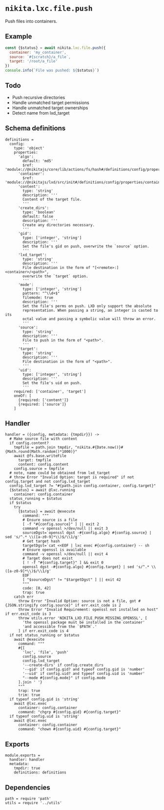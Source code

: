 
# `nikita.lxc.file.push`

Push files into containers.

## Example

```js
const {$status} = await nikita.lxc.file.push({
  container: 'my_container',
  source: `#{scratch}/a_file`,
  target: '/root/a_file'
})
console.info(`File was pushed: ${$status}`)
```

## Todo

* Push recursive directories
* Handle unmatched target permissions
* Handle unmatched target ownerships
* Detect name from lxd_target

## Schema definitions

    definitions =
      config:
        type: 'object'
        properties:
          'algo':
            default: 'md5'
            $ref: 'module://@nikitajs/core/lib/actions/fs/hash#/definitions/config/properties/algo'
          'container':
            $ref: 'module://@nikitajs/lxd/src/init#/definitions/config/properties/container'
          'content':
            type: 'string'
            description: '''
            Content of the target file.
            '''
          'create_dirs':
            type: 'boolean'
            default: false
            description: '''
            Create any directories necessary.
            '''
          'gid':
            type: ['integer', 'string']
            description: '''
            Set the file's gid on push, overwrite the `source` option.
            '''
          'lxd_target':
            type: 'string'
            description: '''
            File destination in the form of "[<remote>:]<container>/<path>",
            overwrite the `target` option.
            '''
          'mode':
            type: ['integer', 'string']
            pattern: "^\\d+$"
            filemode: true
            description: '''
            Set the file's perms on push. LXD only support the absolute
            representation. When passing a string, an integer is casted to its
            octal value and passing a symbolic value will throw an error.
            '''
          'source':
            type: 'string'
            description: '''
            File to push in the form of "<path>".
            '''
          'target':
            type: 'string'
            description: '''
            File destination in the form of "<path>".
            '''
          'uid':
            type: ['integer', 'string']
            description: '''
            Set the file's uid on push.
            '''
        required: ['container', 'target']
        oneOf: [
          {required: ['content']}
          {required: ['source']}
        ]

## Handler

    handler = ({config, metadata: {tmpdir}}) ->
      # Make source file with content
      if config.content?
        tmpfile = path.join tmpdir, "nikita.#{Date.now()}#{Math.round(Math.random()*1000)}"
        await @fs.base.writeFile
          target: tmpfile
          content: config.content
        config.source = tmpfile
      # note, name could be obtained from lxd_target
      # throw Error "Invalid Option: target is required" if not config.target and not config.lxd_target
      config.lxd_target ?= "#{path.join config.container, config.target}"
      {$status} = await @lxc.running
        container: config.container
      status_running = $status
      if $status
        try
          {$status} = await @execute
            command: """
            # Ensure source is a file
            [ -f "#{config.source}" ] || exit 2
            command -v openssl >/dev/null || exit 3
            sourceDgst=`openssl dgst -#{config.algo} #{config.source} | sed 's/^.* \\([a-z0-9]*\\)$/\\1/g'`
            # Get target hash
            targetDgst=`cat <<EOF | lxc exec #{config.container} -- sh
            # Ensure openssl is available
            command -v openssl >/dev/null || exit 4
            # Target does not exist
            [ ! -f "#{config.target}" ] && exit 0
            openssl dgst -#{config.algo} #{config.target} | sed 's/^.* \\([a-z0-9]*\\)$/\\1/g'
            EOF`
            [ "$sourceDgst" != "$targetDgst" ] || exit 42
            """
            code: [0, 42]
            trap: true
        catch err
          throw Error "Invalid Option: source is not a file, got #{JSON.stringify config.source}" if err.exit_code is 2
          throw Error "Invalid Requirement: openssl not installed on host" if err.exit_code is 3
          throw utils.error 'NIKITA_LXD_FILE_PUSH_MISSING_OPENSSL', [
            'the openssl package must be installed in the container'
            'and accessible from the `$PATH`.'
          ] if err.exit_code is 4
      if not status_running or $status
        await @execute
          command: """
          #{[
            'lxc', 'file', 'push'
            config.source
            config.lxd_target
            '--create-dirs' if config.create_dirs
            '--gid' if config.gid? and typeof config.gid is 'number'
            '--uid' if config.uid? and typeof config.uid is 'number'
            "--mode #{config.mode}" if config.mode
          ].join ' '}
          """
          trap: true
          trim: true
      if typeof config.gid is 'string'
        await @lxc.exec
          container: config.container
          command: "chgrp #{config.gid} #{config.target}"
      if typeof config.uid is 'string'
        await @lxc.exec
          container: config.container
          command: "chown #{config.uid} #{config.target}"

## Exports

    module.exports =
      handler: handler
      metadata:
        tmpdir: true
        definitions: definitions

## Dependencies

    path = require 'path'
    utils = require '../utils'
